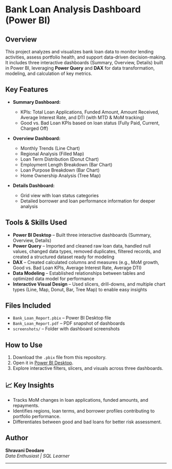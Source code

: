 # Bank Loan Analysis Dashboard (Power BI)

## Overview
This project analyzes and visualizes bank loan data to monitor lending activities, assess portfolio health, and support data-driven decision-making.  
It includes three interactive dashboards (Summary, Overview, Details) built in Power BI, leveraging **Power Query** and **DAX** for data transformation, modeling, and calculation of key metrics.

## Key Features
- **Summary Dashboard:**  
  - KPIs: Total Loan Applications, Funded Amount, Amount Received, Average Interest Rate, and DTI (with MTD & MoM tracking)
  - Good vs. Bad Loan KPIs based on loan status (Fully Paid, Current, Charged Off)

- **Overview Dashboard:**  
  - Monthly Trends (Line Chart)
  - Regional Analysis (Filled Map)
  - Loan Term Distribution (Donut Chart)
  - Employment Length Breakdown (Bar Chart)
  - Loan Purpose Breakdown (Bar Chart)
  - Home Ownership Analysis (Tree Map)

- **Details Dashboard:**  
  - Grid view with loan status categories
  - Detailed borrower and loan performance information for deeper analysis

## Tools & Skills Used
- **Power BI Desktop** – Built three interactive dashboards (Summary, Overview, Details)
- **Power Query** – Imported and cleaned raw loan data, handled null values, changed data types, removed duplicates, filtered records, and created a structured dataset ready for modeling
- **DAX** – Created calculated columns and measures (e.g., MoM growth, Good vs. Bad Loan KPIs, Average Interest Rate, Average DTI)
- **Data Modeling** – Established relationships between tables and optimized data model for performance
- **Interactive Visual Design** – Used slicers, drill-downs, and multiple chart types (Line, Map, Donut, Bar, Tree Map) to enable easy insights

## Files Included
- `Bank_Loan_Report.pbix` – Power BI Desktop file  
- `Bank_Loan_Report.pdf` – PDF snapshot of dashboards  
- `screenshots/` – Folder with dashboard screenshots  

## How to Use
1. Download the `.pbix` file from this repository.  
2. Open it in [Power BI Desktop](https://powerbi.microsoft.com/desktop/).  
3. Explore interactive filters, slicers, and visuals across three dashboards.  

## 📈 Key Insights
- Tracks MoM changes in loan applications, funded amounts, and repayments.
- Identifies regions, loan terms, and borrower profiles contributing to portfolio performance.
- Differentiates between good and bad loans for better risk assessment.

## Author
**Shravani Deodare**  
*Data Enthusiast | SQL Learner*

---


